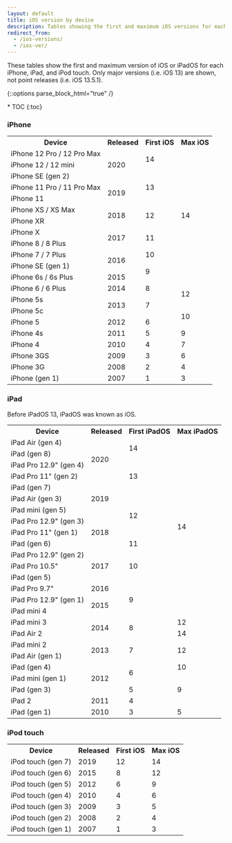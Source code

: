 ```yaml
---
layout: default
title: iOS version by device
description: Tables showing the first and maximum iOS versions for each iPhone, iPad, and iPod touch.
redirect_from: 
  - /ios-versions/ 
  - /ios-ver/
---
```


These tables show the first and maximum version of iOS or iPadOS for each iPhone, iPad, and iPod touch. Only major versions (i.e. iOS 13) are shown, not point releases (i.e. iOS 13.5.1).

{::options parse_block_html="true" /}
<div id="compact-toc">
* TOC
{:toc}
</div>

### iPhone

<table class="full-width">
  <tr>
    <th>Device</th>
    <th>Released</th>
    <th>First iOS</th>
    <th>Max iOS</th>
  </tr>
  <tr>
    <td>iPhone 12 Pro / 12 Pro Max</td>
    <td rowspan="3">2020</td>
    <td rowspan="2">14</td>
    <td class="green" rowspan="12">14</td>
  </tr>
  <tr>
    <td>iPhone 12 / 12 mini</td>
  </tr>
  <tr>
    <td>iPhone SE (gen 2)</td>
    <td rowspan="3">13</td>
  </tr>
  <tr>
    <td>iPhone 11 Pro / 11 Pro Max</td>
    <td rowspan="2">2019</td>
  </tr>
  <tr>
    <td>iPhone 11</td>
  </tr>
  <tr>
    <td>iPhone XS / XS Max</td>
    <td rowspan="2">2018</td>
    <td rowspan="2">12</td>
  </tr>
  <tr>
    <td>iPhone XR</td>
  </tr>
  <tr>
    <td>iPhone X</td>
    <td rowspan="2">2017</td>
    <td rowspan="2">11</td>
  </tr>
  <tr>
    <td>iPhone 8 / 8 Plus</td>
  </tr>
  <tr>
    <td>iPhone 7 / 7 Plus</td>
    <td rowspan="2">2016</td>
    <td>10</td>
  </tr>
  <tr>
    <td>iPhone SE (gen 1)</td>
    <td rowspan="2">9</td>
  </tr>
  <tr>
    <td>iPhone 6s / 6s Plus</td>
    <td>2015</td>
  </tr>
  <tr>
    <td>iPhone 6 / 6 Plus</td>
    <td>2014</td>
    <td>8</td>
    <td rowspan="2">12</td>
  </tr>
  <tr>
    <td>iPhone 5s</td>
    <td rowspan="2">2013</td>
    <td rowspan="2">7</td>
  </tr>
  <tr>
    <td>iPhone 5c</td>
    <td rowspan="2">10</td>
  </tr>
  <tr>
    <td>iPhone 5</td>
    <td>2012</td>
    <td>6</td>
  </tr>
  <tr>
    <td>iPhone 4s</td>
    <td>2011</td>
    <td>5</td>
    <td>9</td>
  </tr>
  <tr>
    <td>iPhone 4</td>
    <td>2010</td>
    <td>4</td>
    <td>7</td>
  </tr>
  <tr>
    <td>iPhone 3GS</td>
    <td>2009</td>
    <td>3</td>
    <td>6</td>
  </tr>
  <tr>
    <td>iPhone 3G</td>
    <td>2008</td>
    <td>2</td>
    <td>4</td>
  </tr>
  <tr>
    <td>iPhone (gen 1)</td>
    <td>2007</td>
    <td>1</td>
    <td>3</td>
  </tr>
</table>

### iPad

Before iPadOS 13, iPadOS was known as iOS.

<table class="full-width">
  <tr>
    <th>Device</th>
    <th>Released</th>
    <th>First iPadOS</th>
    <th>Max iPadOS</th>
  </tr>
  <tr>
    <td>iPad Air (gen 4)</td>
    <td rowspan="4">2020</td>
    <td rowspan="2">14</td>
    <td rowspan="16" class="green">14</td>
  </tr>
  <tr>
    <td>iPad (gen 8)</td>
  </tr>
  <tr>
    <td>iPad Pro 12.9" (gen 4)</td>
    <td rowspan="3">13</td>
  </tr>
  <tr>
    <td>iPad Pro 11" (gen 2)</td>
  </tr>
  <tr>
    <td>iPad (gen 7)</td>
    <td rowspan="3">2019</td>
  </tr>
  <tr>
    <td>iPad Air (gen 3)</td>
    <td rowspan="4">12</td>
  </tr>
  <tr>
    <td>iPad mini (gen 5)</td>
  </tr>
  <tr>
    <td>iPad Pro 12.9" (gen 3)</td>
    <td rowspan="3">2018</td>
  </tr>
  <tr>
    <td>iPad Pro 11" (gen 1)</td>
  </tr>
  <tr>
    <td>iPad (gen 6)</td>
    <td>11</td>
  </tr>
  <tr>
    <td>iPad Pro 12.9" (gen 2)</td>
    <td rowspan="3">2017</td>
    <td rowspan="3">10</td>
  </tr>
  <tr>
    <td>iPad Pro 10.5"</td>
  </tr>
  <tr>
    <td>iPad (gen 5)</td>
  </tr>
  <tr>
    <td>iPad Pro 9.7"</td>
    <td>2016</td>
    <td rowspan="3">9</td>
  </tr>
  <tr>
    <td>iPad Pro 12.9" (gen 1)</td>
    <td rowspan="2">2015</td>
  </tr>
  <tr>
    <td>iPad mini 4</td>
  </tr>
  <tr>
    <td>iPad mini 3</td>
    <td rowspan="2">2014</td>
    <td rowspan="2">8</td>
    <td>12</td>
  </tr>
  <tr>
    <td>iPad Air 2</td>
    <td class="green">14</td>
  </tr>
  <tr>
    <td>iPad mini 2</td>
    <td rowspan="2">2013</td>
    <td rowspan="2">7</td>
    <td rowspan="2">12</td>
  </tr>
  <tr>
    <td>iPad Air (gen 1)</td>
  </tr>
  <tr>
    <td>iPad (gen 4)</td>
    <td rowspan="3">2012</td>
    <td rowspan="2">6</td>
    <td>10</td>
  </tr>
  <tr>
    <td>iPad mini (gen 1)</td>
    <td rowspan="3">9</td>
  </tr>
  <tr>
    <td>iPad (gen 3)</td>
    <td>5</td>
  </tr>
  <tr>
    <td>iPad 2</td>
    <td>2011</td>
    <td>4</td>
  </tr>
  <tr>
    <td>iPad (gen 1)</td>
    <td>2010</td>
    <td>3</td>
    <td>5</td>
  </tr>
</table>

### iPod touch

<table class="full-width">
  <tr>
    <th>Device</th>
    <th>Released</th>
    <th>First iOS</th>
    <th>Max iOS</th>
  </tr>
  <tr>
    <td>iPod touch (gen 7)</td>
    <td>2019</td>
    <td>12</td>
    <td class="green">14</td>
  </tr>
  <tr>
    <td>iPod touch (gen 6)</td>
    <td>2015</td>
    <td>8</td>
    <td>12</td>
  </tr>
  <tr>
    <td>iPod touch (gen 5)</td>
    <td>2012</td>
    <td>6</td>
    <td>9</td>
  </tr>
  <tr>
    <td>iPod touch (gen 4)</td>
    <td>2010</td>
    <td>4</td>
    <td>6</td>
  </tr>
  <tr>
    <td>iPod touch (gen 3)</td>
    <td>2009</td>
    <td>3</td>
    <td>5</td>
  </tr>
  <tr>
    <td>iPod touch (gen 2)</td>
    <td>2008</td>
    <td>2</td>
    <td>4</td>
  </tr>
  <tr>
    <td>iPod touch (gen 1)</td>
    <td>2007</td>
    <td>1</td>
    <td>3</td>
  </tr>
</table>
